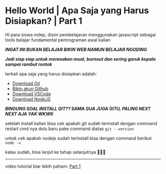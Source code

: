 # Hello World | Apa Saja yang Harus Disiapkan? | Part 1

Hi para siswa nolep, disini pembelajaran menggunakan javascript sebagai tools belajar fundamental pemrograman awal kalian

***INGAT INI BUKAN BELAJAR BIKIN WEB NAMUN BELAJAR NGODING***

***Jadi siap siap untuk merasakan mual, burnout dan sering garuk kepala sampai rambut rontok***

terkait apa saja yang harus disiapkan adalah:

- [Download Git](https://git-scm.com/downloads)
- [Bikin akun Github](https://github.com/)
- [Download VSCode](https://code.visualstudio.com/download)
- [Download NodeJS](https://nodejs.org/en)

***BINGUNG SOAL INSTALL GIT?? SAMA GUA JUGA GITU, PALING NEXT NEXT AJA YAK WKWK***

setelah install kalian bisa cek apakah git sudah terinstall dengan command
restart cmd nya dulu baru pake command diatas
`git --version`

untuk cek apakah nodejs sudah terinstall bisa dengan command berikut
`node -v`

kalau sudah, bisa lanjut ke tahap selanjutnya 👨🏻‍🌾

----------------------------------------------------
video tutorial biar lebih paham: [Part 1](https://youtu.be/2zpsV_00pWc)
